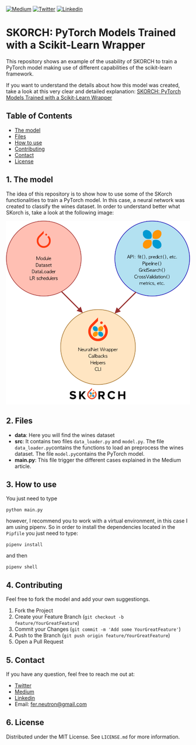 <!-- PROJECT SHIELDS -->
<!--
*** I'm using markdown "reference style" links for readability.
*** Reference links are enclosed in brackets [ ] instead of parentheses ( ).
*** See the bottom of this document for the declaration of the reference variables
*** for contributors-url, forks-url, etc. This is an optional, concise syntax you may use.
*** https://www.markdownguide.org/basic-syntax/#reference-style-links
-->
[![Medium][medium-shield]][medium-url]
[![Twitter][twitter-shield]][twitter-url]
[![Linkedin][linkedin-shield]][linkedin-url]

# SKORCH: PyTorch Models Trained with a Scikit-Learn Wrapper
This repository shows an example of the usability of SKORCH to train a PyTorch model making use of different capabilities of the scikit-learn framework.

If you want to understand the details about how this model was created, take a look at this very clear and detailed explanation: <a href="https://towardsdatascience.com/skorch-pytorch-models-trained-with-a-scikit-learn-wrapper-62b9a154623e"> SKORCH: PyTorch Models Trained with a Scikit-Learn Wrapper </a>

<!-- TABLE OF CONTENTS -->
## Table of Contents

* [The model](#the-model)
* [Files](#files)
* [How to use](#how-to-use)
* [Contributing](#contributing)
* [Contact](#contact)
* [License](#license)

<!-- the-model -->
## 1. The model
The idea of this repository is to show how to use some of the SKorch functionalities to train a PyTorch model. In this case, a neural network was created to classify the wines dataset. In order to understand better what SKorch is, take a look at the following image:

<p align="center">
<img src='img/skorch2.jpg'>
</p>

<!-- files -->
## 2. Files
* **data**: Here you will find the wines dataset
* **src**: It contains two files ``data_loader.py`` and ``model.py``. The file ``data_loader.py``contains the functions to load an preprocess the wines dataset. The file ``model.py``contains the PyTorch model.
* **main.py**: This file trigger the different cases explained in the Medium article.


<!-- how-to-use -->
## 3. How to use
You just need to type

```SH
python main.py
```
however, I recommend you to work with a virtual environment, in this case I am using pipenv. So in order to install the dependencies located in the ``Pipfile`` you just need to type:

```SH
pipenv install
```
and then

```SH
pipenv shell
```

<!-- contributing -->
## 4. Contributing
Feel free to fork the model and add your own suggestiongs.

1. Fork the Project
2. Create your Feature Branch (`git checkout -b feature/YourGreatFeature`)
3. Commit your Changes (`git commit -m 'Add some YourGreatFeature'`)
4. Push to the Branch (`git push origin feature/YourGreatFeature`)
5. Open a Pull Request

<!-- contact -->
## 5. Contact
If you have any question, feel free to reach me out at:
* <a href="https://twitter.com/Fernando_LpzV">Twitter</a>
* <a href="https://medium.com/@fer.neutron">Medium</a>
* <a href="https://www.linkedin.com/in/fernando-lopezvelasco/">Linkedin</a>
* Email: fer.neutron@gmail.com

<!-- license -->
## 6. License
Distributed under the MIT License. See ``LICENSE.md`` for more information.


<!-- MARKDOWN LINKS & IMAGES -->
<!-- https://www.markdownguide.org/basic-syntax/#reference-style-links -->
[medium-shield]: https://img.shields.io/badge/medium-%2312100E.svg?&style=for-the-badge&logo=medium&logoColor=white
[medium-url]: https://medium.com/@fer.neutron
[twitter-shield]: https://img.shields.io/badge/twitter-%231DA1F2.svg?&style=for-the-badge&logo=twitter&logoColor=white
[twitter-url]: https://twitter.com/Fernando_LpzV
[linkedin-shield]: https://img.shields.io/badge/linkedin-%230077B5.svg?&style=for-the-badge&logo=linkedin&logoColor=white
[linkedin-url]: https://www.linkedin.com/in/fernando-lopezvelasco/